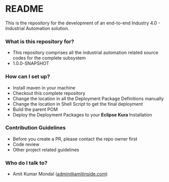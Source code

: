 # README #

This is the repository for the development of an end-to-end Industry 4.0 - Industrial Automation solution.

### What is this repository for? ###

* This repository comprises all the industrial automation related source codes for the complete subsystem
* 1.0.0-SNAPSHOT 

### How can I set up? ###

* Install maven in your machine
* Checkout this complete repository 
* Change the location in all the Deployment Package Definitions manually
* Change the location in Shell Script to get the final deployment
* Build the parent POM
* Deploy the Deployment Packages to your **Eclipse Kura** Installation

### Contribution Guidelines ###

* Before you create a PR, please contact the repo owner first
* Code review
* Other project related guidelines

### Who do I talk to? ###

* Amit Kumar Mondal (admin@amitinside.com)
